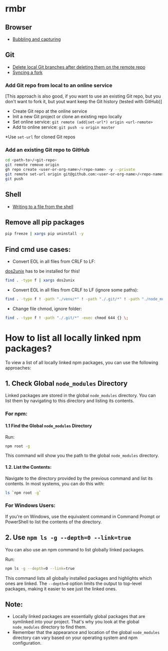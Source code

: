 # rmbr

## Browser

- [Bubbling and capturing](https://javascript.info/bubbling-and-capturing)

## Git

- [Delete local Git branches after deleting them on the remote repo](https://stackoverflow.com/questions/17983068/delete-local-git-branches-after-deleting-them-on-the-remote-repo)
- [Syncing a fork](https://help.github.com/articles/syncing-a-fork/)

### Add Git repo from local to an online service

[This approach is also good, if you want to use an existing Git repo,
but you don't want to fork it, but yout want keep the Git history
(tested with GitHub)]

- Create Git repo at the online service
- Init a new Git project or clone an existing repo locally
- Set online service: `git remote (add|set-url*) origin <url-remote>`
- Add to online service: `git push -u origin master`

\*Use `set-url` for cloned Git repos

### Add an existing Git repo to GitHub

```sh
cd <path-to>/<git-repo>
git remote remove origin
gh repo create <user-or-org-name>/<repo-name> -y --private
git remote set-url origin git@github.com:<user-or-org-name>/<repo-name>.git
git push
```

## Shell

- [Writing to a file from the shell](https://ubuntuforums.org/showthread.php?t=1623835&s=6d8ff5a066c767992033be9ed7913ba1&p=10127051#post10127051)

## Remove all pip packages

```bash
pip freeze | xargs pip uninstall -y
```

## Find cmd use cases:

- Convert EOL in all files from CRLF to LF:

[dos2unix](http://dos2unix.sourceforge.net/) has to be installed for this!

```bash
find . -type f | xargs dos2unix
```

- Convert EOL in all files from CRLF to LF (ignore some paths):

```bash
find . -type f ! -path "./venv/*" ! -path "./.git/*" ! -path "./node_modules/*" | xargs dos2unix
```

- Change file chmod, ignore folder: 

```bash
find . -type f ! -path "./.git/*" -exec chmod 644 {} \;
```

# How to list all locally linked npm packages?

To view a list of all locally linked npm packages, you can use the following approaches:

## 1. Check Global `node_modules` Directory

Linked packages are stored in the global `node_modules` directory. You can list them by navigating to this directory and listing its contents.

### For npm:

#### 1.1 Find the Global `node_modules` Directory

Run:

```bash
npm root -g
```

This command will show you the path to the global `node_modules` directory.

#### 1.2. List the Contents:

Navigate to the directory provided by the previous command and list its contents. In most systems, you can do this with:

```bash
ls `npm root -g`
```

### For Windows Users:

If you're on Windows, use the equivalent command in Command Prompt or PowerShell to list the contents of the directory.

## 2. Use `npm ls -g --depth=0 --link=true`

You can also use an npm command to list globally linked packages.

Run:

```bash
npm ls -g --depth=0 --link=true
```

This command lists all globally installed packages and highlights which ones are linked. The `--depth=0` option limits the output to top-level packages, making it easier to see just the linked ones.

## Note:

- Locally linked packages are essentially global packages that are symlinked into your project. That's why you look at the global `node_modules` directory to find them.
- Remember that the appearance and location of the global `node_modules` directory can vary based on your operating system and npm configuration.
